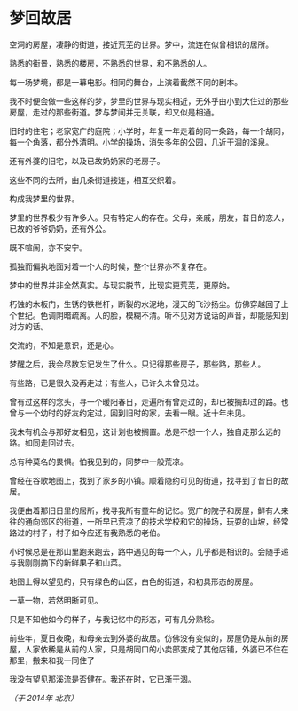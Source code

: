 # 梦回故居

空洞的房屋，凄静的街道，接近荒芜的世界。梦中，流连在似曾相识的居所。

熟悉的街景，熟悉的楼房，不熟悉的世界，和不熟悉的人。

每一场梦境，都是一幕电影。相同的舞台，上演着截然不同的剧本。

我不时便会做一些这样的梦，梦里的世界与现实相近，无外乎由小到大住过的那些房屋，走过的那些街道。梦与梦间并无关联，却又似是相通。

旧时的住宅；老家宽广的庭院；小学时，年复一年走着的同一条路，每一个胡同，每一个角落，都分外清明。小学的操场，消失多年的公园，几近干涸的溪泉。

还有外婆的旧宅，以及已故奶奶家的老房子。

这些不同的去所，由几条街道接连，相互交织着。

构成我梦里的世界。

梦里的世界极少有许多人。只有特定人的存在。父母，亲戚，朋友，昔日的恋人，已故的爷爷奶奶，还有外公。

既不喧闹，亦不安宁。

孤独而偏执地面对着一个人的时候，整个世界亦不复存在。

梦中的世界并非全然真实。与现实脱节，比现实更荒芜，更原始。

朽蚀的木板门，生锈的铁栏杆，断裂的水泥地，漫天的飞沙扬尘。仿佛穿越回了上个世纪。色调阴暗疏离。人的脸，模糊不清。听不见对方说话的声音，却能感知到对方的话。

交流的，不知是意识，还是心。

梦醒之后，我会尽数忘记发生了什么。只记得那些房子，那些路，那些人。

有些路，已是很久没再走过；有些人，已许久未曾见过。

 

曾有过这样的念头，寻一个暖阳春日，走遍所有曾走过的，却已被搁却过的路。也曾与一个幼时的好友约定过，回到旧时的家，去看一眼。近十年未见。

我未有机会与那好友相见，这计划也被搁置。总是不想一个人，独自走那么远的路。如同走回过去。

总有种莫名的畏惧。怕我见到的，同梦中一般荒凉。

曾经在谷歌地图上，找到了家乡的小镇。顺着隐约可见的街道，找寻到了昔日的故居。

我便由着那旧日里的居所，找寻我所有童年的记忆。宽广的院子和房屋，鲜有人来往的通向郊区的街道，一所早已荒凉了的技术学校和它的操场，玩耍的山坡，经常路过的村子，村子如今应还有我熟悉的老伯。

小时候总是在那山里跑来跑去，路中遇见的每一个人，几乎都是相识的。会随手递与我刚刚摘下的新鲜果子和山菜。

地图上得以望见的，只有绿色的山区，白色的街道，和初具形态的房屋。

一草一物，若然明晰可见。

只是不知他如今的样子，与我记忆中的形态，可有几分熟稔。

前些年，夏日夜晚，和母亲去到外婆的故居。仿佛没有变似的，房屋仍是从前的房屋，人家依稀是从前的人家，只是胡同口的小卖部变成了其他店铺，外婆已不住在那里，搬来和我一同住了

我没有望见那溪流是否健在。我还在时，它已渐干涸。

*（于 2014年 北京）*